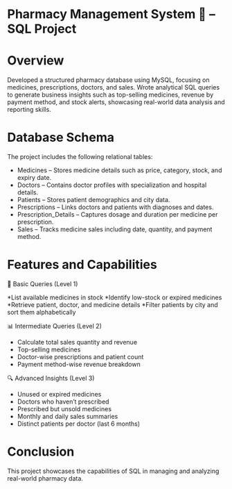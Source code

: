 # Pharmacy Management System 💊 – SQL Project 

# Overview
Developed a structured pharmacy database using MySQL, focusing on medicines, prescriptions, doctors, and sales. Wrote analytical SQL queries to generate business insights such as top-selling medicines, revenue by payment method, and stock alerts, showcasing real-world data analysis and reporting skills.

# Database Schema
The project includes the following relational tables:

* Medicines – Stores medicine details such as price, category, stock, and expiry date.
* Doctors – Contains doctor profiles with specialization and hospital details.
* Patients – Stores patient demographics and city data.
* Prescriptions – Links doctors and patients with diagnoses and dates.
* Prescription_Details – Captures dosage and duration per medicine per prescription.
* Sales – Tracks medicine sales including date, quantity, and payment method.

# Features and Capabilities

📄 Basic Queries (Level 1)

*List available medicines in stock
*Identify low-stock or expired medicines
*Retrieve patient, doctor, and medicine details
*Filter patients by city and sort them alphabetically

📊 Intermediate Queries (Level 2) 

* Calculate total sales quantity and revenue
* Top-selling medicines
* Doctor-wise prescriptions and patient count
* Payment method-wise revenue breakdown

🔍 Advanced Insights (Level 3)

* Unused or expired medicines
* Doctors who haven’t prescribed
* Prescribed but unsold medicines
* Monthly and daily sales summaries
* Distinct patients per doctor (last 6 months)
  
# Conclusion 
This project showcases the capabilities of SQL in managing and analyzing real-world pharmacy data.


